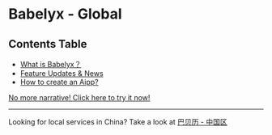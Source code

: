 # Babelyx - Global

## Contents Table

- [What is Babelyx？](./home)
- [Feature Updates &amp; News](./news)
- [How to create an Aipp?](./howto/create-aipp)

[No more narrative! Click here to try it now!](https://u.babelyx.com)

---

Looking for local services in China? Take a look at [巴贝历 - 中国区](https://github.com/babelyx/cn/)
